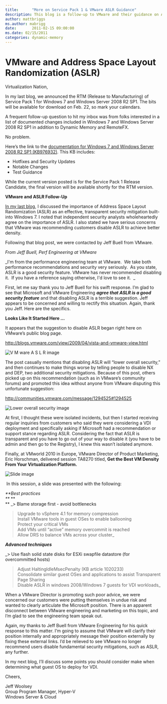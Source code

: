 ```yaml
---
title:      "More on Service Pack 1 & VMware ASLR Guidance"
description: This blog is a follow-up to VMware and their guidance on Address Space Layout Randomization (ASLR).
author: mattbriggs
ms.author: mabrigg
date:       2011-02-15 09:00:00
ms.date: 02/15/2011
categories: dynamic-memory
---
```

# VMware and Address Space Layout Randomization (ASLR)
Virtualization Nation,  
  
In my last blog, we announced the RTM (Release to Manufacturing) of Service Pack 1 for Windows 7 and Windows Server 2008 R2 SP1. The bits will be available for download on Feb. 22, so mark your calendars. 

A frequent follow-up question to hit my inbox was from folks interested in a list of documented changes included in Windows 7 and Windows Server 2008 R2 SP1 in addition to Dynamic Memory and RemoteFX.

No problem.

Here’s the link to the [documentation for Windows 7 and Windows Server 2008 R2 SP1 (KB976932)](https://www.microsoft.com/downloads/en/details.aspx?FamilyID=61924cea-83fe-46e9-96d8-027ae59ddc11&displaylang=en). This KB includes:

  * Hotfixes and Security Updates
  * Notable Changes
  * Test Guidance



While the current version posted is for the Service Pack 1 Release Candidate, the final version will be available shortly for the RTM version.  
  
 **VMware and ASLR Follow-Up**

[In my last blog](https://blogs.technet.com/b/virtualization/archive/2011/02/09/windows-7-and-windows-server-2008-r2-sp1-add-new-virtualization-innovations.aspx), I discussed the importance of Address Space Layout Randomization (ASLR) as an effective, transparent security mitigation built-into Windows 7. I noted that independent security analysts wholeheartedly agree on the importance of ASLR. I also stated we have serious concerns that VMware was recommending customers disable ASLR to achieve better density.  
  
Following that blog post, we were contacted by Jeff Buell from VMware.

_From Jeff Buell, Perf Engineering at VMware_

_I'm from the performance engineering team at VMware.  We take both performance recommendations and security very seriously.  As you state, ASLR is a good security feature. VMware has never recommended disabling it.  If you have a reference saying otherwise, I'd love to see it.  _

First, let me say thank you to Jeff Buell for his swift response. I’m glad to see that Microsoft and VMware Engineering _**agree that ASLR is a good security feature**_ and that disabling ASLR is a terrible suggestion. Jeff appears to be concerned and willing to rectify this situation. Again, thank you Jeff. Here are the specifics.

**Looks Like It Started Here …**

It appears that the suggestion to disable ASLR began right here on VMware’s public blog page.

<http://blogs.vmware.com/view/2009/04/vista-and-vmware-view.html>

![V M ware A S L R image](https://msdnshared.blob.core.windows.net/media/TNBlogsFS/prod.evol.blogs.technet.com/CommunityServer.Blogs.Components.WeblogFiles/00/00/00/50/45/4186.img%201.png)

The post casually mentions that disabling ASLR will “lower overall security,” and then continues to make things worse by telling people to disable NX and DEP, two additional security mitigations. Because of this post, others picked up on this recommendation (such as in VMware’s community forums) and promoted this idea without anyone from VMware disputing this unfortunate suggestion:

<http://communities.vmware.com/message/1294525#1294525>

![Lower overall security image](https://msdnshared.blob.core.windows.net/media/TNBlogsFS/prod.evol.blogs.technet.com/CommunityServer.Blogs.Components.WeblogFiles/00/00/00/50/45/8585.img%202.png)

At first, I thought these were isolated incidents, but then I started receiving regular inquiries from customers who said they were considering a VDI deployment and specifically asking if Microsoft had a recommendation or support stance regarding ASLR. Considering the fact that ASLR is transparent and you have to go out of your way to disable it (you have to be admin and then go to the Registry), I knew this wasn’t isolated anymore.

Finally, at VMworld 2010 in Europe, VMware Director of Product Marketing, Eric Horschman, delivered session TA8270 titled, **Get the Best VM Density From Your Virtualization Platform.**

![Slide image](https://msdnshared.blob.core.windows.net/media/TNBlogsFS/prod.evol.blogs.technet.com/CommunityServer.Blogs.Components.WeblogFiles/00/00/00/50/45/0755.img%203.png)

 In this session, a slide was presented with the following:

_**Best practices  
**_ **  
** _> Blame storage first - avoid bottlenecks  
> Upgrade to vSphere 4.1 for memory compression  
> Install VMware tools in guest OSes to enable ballooning  
> Protect your critical VMs  
> Add VMs until “active” memory overcommit is reached  
> Allow DRS to balance VMs across your cluster_

**_Advanced techniques_**

_> Use flash solid state disks for ESXi swapfile datastore (for overcommitted hosts)  
> Adjust HaltingIdleMsecPenalty (KB article 1020233)  
> Consolidate similar guest OSes and applications to assist Transparent Page Sharing  
> Disable ASLR in windows 2008/Windows 7 guests for VDI workloads_

When a VMware Director is promoting such poor advice, we were concerned our customers were putting themselves in undue risk and wanted to clearly articulate the Microsoft position. There is an apparent disconnect between VMware engineering and marketing on this topic, and I’m glad to see the engineering team speak out.

Again, my thanks to Jeff Buell from VMware Engineering for his quick response to this matter. I’m going to assume that VMware will clarify their position internally and appropriately message their position externally by fixing these external links. I’d be relieved to see VMware no longer recommend users disable fundamental security mitigations, such as ASLR, any further.

In my next blog, I’ll discuss some points you should consider make when determining what guest OS to deploy for VDI.

Cheers,

Jeff Woolsey  
Group Program Manager, Hyper-V  
Windows Server & Cloud

 
